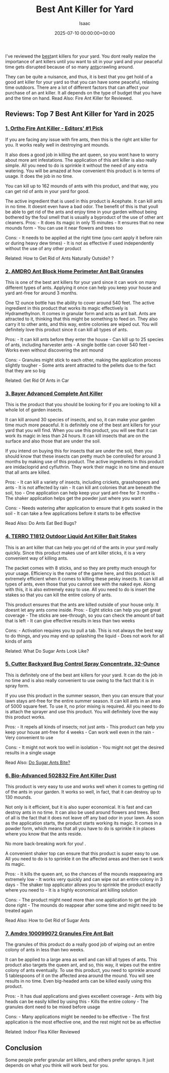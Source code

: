 ﻿---
title: Best Ant Killer for Yard
description: I've reviewed the best ant killers for your yard. You dont really realize the importance of ant killers until you want to sit in your yard and your peaceful...
slug: /best-ant-killer-for-yard/
date: 2025-07-10 00:00:00+00:00
lastmod: 2025-07-10 00:00:00+03:00
author: Isaac
categories:
- Ants
- Product Reviews
tags:
- ants
- best
- ant
layout: post
---

I've reviewed the [best](https://pestpolicy.com/best-ant-killer/)ant killers for your yard. You dont really realize the importance of ant killers until you want to sit in your yard and your peaceful time gets disrupted because of so many [ants](https://pestpolicy.com/best-ant-traps/)crawling around.

They can be quite a nuisance, and thus, it is best that you get hold of a good ant killer for your yard so that you can have some peaceful, relaxing time outdoors. There are a lot of different factors that can affect your purchase of an ant killer. It all depends on the type of budget that you have and the time on hand. Read Also: Fire Ant Killer for Reviewed.

##  Reviews: Top 7 Best Ant Killer for Yard in 2025

###  [1. Ortho Fire Ant Killer - Editors' #1 Pick](https://www.amazon.com/dp/B000A0UCRG/?tag=p-policy-20)

If you are facing any issue with fire ants, then this is the right ant killer for you. It works really well in destroying ant mounds.

It also does a good job in killing the ant queen, so you wont have to worry about more ant infestations. The application of this ant killer is also really simple. All you need to do is sprinkle it without the need of any extra watering. You will be amazed at how convenient this product is in terms of usage. It does the job in no time.

You can kill up to 162 mounds of ants with this product, and that way, you can get rid of ants in your yard for good.

The active ingredient that is used in this product is Acephate. It can kill ants in no time. It doesnt even have a bad odor. The benefit of this is that youll be able to get rid of the ants and enjoy time in your garden without being bothered by the foul smell that is usually a byproduct of the use of other ant cleaners. Pros: - It does its magic in only 15 minutes - It ensures that no new mounds form - You can use it near flowers and trees too

Cons: - It needs to be applied at the right time (you cant apply it before rain or during heavy dew times) - It is not as effective if used independently without the use of any other product

Related: How to Get Rid of Ants Naturally Outside? ?

###  [2. AMDRO Ant Block Home Perimeter Ant Bait Granules](https://www.amazon.com/dp/B0015I3ESG/?tag=p-policy-20)

This is one of the best ant killers for your yard since it can work on many different types of ants. Applying it once can help you keep your house and yard ant-free for around 3 months.

One 12 ounce bottle has the ability to cover around 540 feet. The active ingredient in this product that works its magic effectively is Hydramethylnon. It comes in granular form and acts as ant bait. Ants are attracted to it, thinking that this might be something to feed on. They also carry it to other ants, and this way, entire colonies are wiped out. You will definitely love this product since it can kill all types of ants.

Pros: - It can kill ants before they enter the house - Can kill up to 25 species of ants, including harvester ants - A single bottle can cover 540 feet - Works even without discovering the ant mound

Cons: - Granules might stick to each other, making the application process slightly tougher - Some ants arent attracted to the pellets due to the fact that they are so big

Related: Get Rid Of Ants in Car

###  [3. Bayer Advanced Complete Ant Killer](https://www.amazon.com/dp/B001DKEOK8/?tag=p-policy-20)

This is the product that you should be looking for if you are looking to kill a whole lot of garden insects.

It can kill around 30 species of insects, and so, it can make your garden time much more peaceful. It is definitely one of the best ant killers for your yard that you will find. When you use this product, you will see that it can work its magic in less than 24 hours. It can kill insects that are on the surface and also those that are under the soil.

If you intend on buying this for insects that are under the soil, then you should know that these insects can pretty much be controlled for around 3 months by making use of this product. The active ingredients in this product are imidacloprid and cyfluthrin. They work their magic in no time and ensure that all ants are killed.

Pros: - It can kill a variety of insects, including crickets, grasshoppers and ants - It is not affected by rain - It can kill ant colonies that are beneath the soil, too - One application can help keep your yard ant-free for 3 months - The shaker application helps get the powder just where you want it

Cons: - Needs watering after application to ensure that it gets soaked in the soil - It can take a few applications before it starts to be effective

Read Also: Do Ants Eat Bed Bugs?

###  [4. TERRO T1812 Outdoor Liquid Ant Killer Bait Stakes](https://www.amazon.com/dp/B00GRTNRJ4/?tag=p-policy-20)

This is an ant killer that can help you get rid of the ants in your yard really quickly. Since this product makes use of ant killer sticks, it is a very convenient way of killing ants.

The packet comes with 8 sticks, and so they are pretty much enough for your usage. Efficiency is the name of the game here, and this product is extremely efficient when it comes to killing these pesky insects. It can kill all types of ants, even those that you cannot see with the naked eye. Along with this, it is also extremely easy to use. All you need to do is insert the stakes so that you can kill the entire colony of ants.

This product ensures that the ants are killed outside of your house only. It doesnt let any ants come inside. Pros: - Eight sticks can help you get great coverage - The sticks are see-through, so you can check the amount of bait that is left - It can give effective results in less than two weeks

Cons: - Activation requires you to pull a tab. This is not always the best way to do things, and you may end up splashing the liquid - Does not work for all kinds of ants

Related: What Do Sugar Ants Look Like?

###  [5. Cutter Backyard Bug Control Spray Concentrate, 32-Ounce](https://www.amazon.com/dp/B000PGE032/?tag=p-policy-20)

This is definitely one of the best ant killers for your yard. It can do the job in no time and is also really convenient to use owing to the fact that it is in spray form.

If you use this product in the summer season, then you can ensure that your lawn stays ant-free for the entire summer season. It can kill ants in an area of 5000 square feet. To use it, no prior mixing is required. All you need to do is attach the sprayer and use this product. You will definitely love the way this product works.

Pros: - It repels all kinds of insects; not just ants - This product can help you keep your house ant-free for 4 weeks - Can work well even in the rain - Very convenient to use

Cons: - It might not work too well in isolation - You might not get the desired results in a single usage

Read Also: [Do Sugar Ants Bite? ](https://pestpolicy.com/do-sugar-ants-bite/)

###  [6. Bio-Advanced 502832 Fire Ant Killer Dust](https://www.amazon.com/dp/B000HM8J4K/?tag=p-policy-20)

This product is very easy to use and works well when it comes to getting rid of the ants in your garden. It works so well, in fact, that it can destroy up to 130 mounds.

Not only is it efficient, but it is also super economical. It is fast and can destroy ants in no time. It can also be used around flowers and trees. Best of all is the fact that it does not leave off any bad odor in your lawn. As soon as the application starts, the product starts working its magic. It comes in a powder form, which means that all you have to do is sprinkle it in places where you know that the ants reside.

No more back-breaking work for you! .

A convenient shaker top can ensure that this product is super easy to use. All you need to do is to sprinkle it on the affected areas and then see it work its magic.

Pros: - It kills the queen ant, so the chances of the mounds reappearing are extremely low - It works very quickly and can wipe out an entire colony in 3 days - The shaker top applicator allows you to sprinkle the product exactly where you need to - It is a highly economical ant killing solution

Cons: - The product might need more than one application to get the job done right - The mounds do reappear after some time and might need to be treated again

Read Also: How to Get Rid of Sugar Ants

###  [7. Amdro 100099072 Granules Fire Ant Bait](https://www.amazon.com/dp/B002FYMTB2/?tag=p-policy-20)

The granules of this product do a really good job of wiping out an entire colony of ants in less than two weeks.

It can be applied to a large area as well and can kill all types of ants. This product also targets the queen ant, and so, this way, it wipes out the entire colony of ants eventually. To use this product, you need to sprinkle around 5 tablespoons of it on the affected area around the mound. You will see results in no time. Even big-headed ants can be killed easily using this product.

Pros: - It has dual applications and gives excellent coverage - Ants with big heads can be easily killed by using this - Kills the entire colony - The granules dont need to be mixed before usage

Cons: - Many applications might be needed to be effective - The first application is the most effective one, and the rest might not be as effective

Related: Indoor Flea Killer Reviewed

##  Conclusion

Some people prefer granular ant killers, and others prefer sprays. It just depends on what you think will work best for you.

